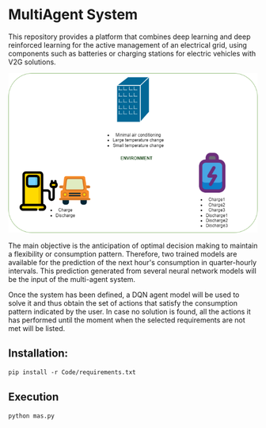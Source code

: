 # MultiAgent System

This repository provides a platform that combines deep learning and deep reinforced learning for the active management of an electrical grid, using components such as batteries or charging stations for electric vehicles with V2G solutions.

<p align="center">
  <img src="images/Environment.png">
</p>

The main objective is the anticipation of optimal decision making to maintain a flexibility or consumption pattern. Therefore, two trained models are available for the prediction of the next hour's consumption in quarter-hourly intervals. This prediction generated from several neural network models will be the input of the multi-agent system.

Once the system has been defined, a DQN agent model will be used to solve it and thus obtain the set of actions that satisfy the consumption pattern indicated by the user. In case no solution is found, all the actions it has performed until the moment when the selected requirements are not met will be listed.

## Installation:
```
pip install -r Code/requirements.txt
```

## Execution 

```
python mas.py
```

